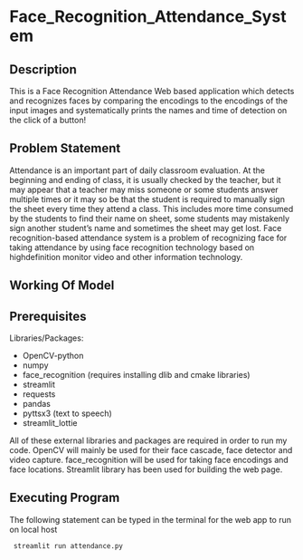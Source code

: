 # Face_Recognition_Attendance_System
## Description
This is a Face Recognition Attendance Web based application which detects and recognizes faces by comparing the encodings to the encodings of the input images and systematically prints the names and time of detection on the click of a button!

## Problem Statement
Attendance is an important part of daily classroom evaluation. At the beginning and ending of
class, it is usually checked by the teacher, but it may appear that a teacher may miss someone or some students answer multiple times or it may so be that the student is required to manually sign the sheet every time they attend a class. This includes more time consumed by the students to find their name on sheet, some students may mistakenly sign another student’s name and sometimes the sheet may get lost.
Face recognition-based attendance system is a problem of recognizing face for taking attendance by using face recognition technology based on highdefinition monitor video and other information technology.

## Working Of Model




## Prerequisites
Libraries/Packages:

- OpenCV-python
- numpy
- face_recognition (requires installing dlib and cmake libraries)
- streamlit
- requests
- pandas
- pyttsx3 (text to speech)
- streamlit_lottie


All of these external libraries and packages are required in order to run my code. 
OpenCV will mainly be used for their face cascade, face detector and video capture.
face_recognition will be used for taking face encodings and face locations.
Streamlit library has been used for building the web page.




## Executing Program
The following statement can be typed in the terminal for the web app to run on local host

` streamlit run attendance.py`

